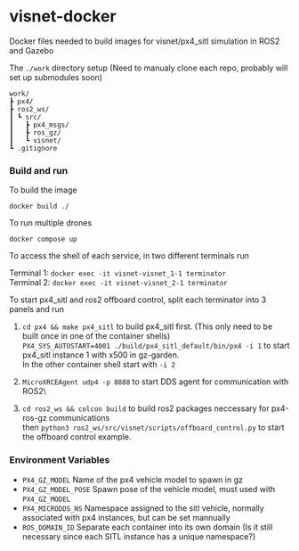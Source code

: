 # visnet-docker
Docker files needed to build images for visnet/px4_sitl simulation in ROS2 and Gazebo

The `./work` directory setup (Need to manualy clone each repo, probably will set up submodules soon)
```
work/
┣ px4/
┣ ros2_ws/
┃ ┗ src/
┃   ┣ px4_msgs/
┃   ┣ ros_gz/
┃   ┗ visnet/
┗ .gitignore
```

### Build and run
To build the image

`docker build ./`

To run multiple drones

`docker compose up`

To access the shell of each service, in two different terminals run

Terminal 1: `docker exec -it visnet-visnet_1-1 terminator`\
Terminal 2: `docker exec -it visnet-visnet_2-1 terminator`

To start px4_sitl and ros2 offboard control, split each terminator into 3 panels and run

1. `cd px4 && make px4_sitl` to build px4_sitl first. (This only need to be built once in one of the container shells)\
`PX4_SYS_AUTOSTART=4001 ./build/px4_sitl_default/bin/px4 -i 1` to start px4_sitl instance 1 with x500 in gz-garden.\
In the other container shell start with `-i 2` 

2. `MicroXRCEAgent udp4 -p 8888` to start DDS agent for communication with ROS2\

3. `cd ros2_ws && colcon build` to build ros2 packages neccessary for px4-ros-gz communications\
then `python3 ros2_ws/src/visnet/scripts/offboard_control.py` to start the offboard control example.

### Environment Variables
- `PX4_GZ_MODEL` Name of the px4 vehicle model to spawn in gz
- `PX4_GZ_MODEL_POSE` Spawn pose of the vehicle model, must used with `PX4_GZ_MODEL`
- `PX4_MICRODDS_NS` Namespace assigned to the sitl vehicle, normally associated with px4 instances, but can be set mannually
- `ROS_DOMAIN_ID` Separate each container into its own domain (Is it still necessary since each SITL instance has a unique namespace?)
  
